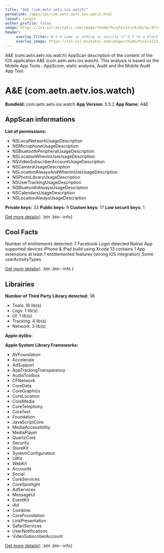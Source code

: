 ```yaml
---
title: "A&E (com.aetn.aetv.ios.watch)"
permalink: /apps/ios/com.aetn.aetv.ios.watch.html
layout: single
author_profile: false
image: https://is1-ssl.mzstatic.com/image/thumb/Purple122/v4/dd/da/8f/ddda8f40-9e9a-a2dc-3919-4002d1788e36/AppIcon-0-1x_U007emarketing-0-10-0-85-220.png/512x512bb.jpg
header: 
     overlay_filter: 0.5 # same as adding an opacity of 0.5 to a black background
     overlay_image: https://is1-ssl.mzstatic.com/image/thumb/Purple122/v4/dd/da/8f/ddda8f40-9e9a-a2dc-3919-4002d1788e36/AppIcon-0-1x_U007emarketing-0-10-0-85-220.png/512x512bb.jpg
---
```

A&E (com.aetn.aetv.ios.watch) AppScan description of the content of the iOS application A&E (com.aetn.aetv.ios.watch). This analysis is based on the Mobile App Tools : AppScore, static analysis, Audit and the Mobile Audit App Tool.

# A&E (com.aetn.aetv.ios.watch)

**BundleId:** com.aetn.aetv.ios.watch
**App Version:** 5.5.2
**App Name:** A&E


## AppScan informations 

**List of permissions:** 
- NSLocalNetworkUsageDescription
- NSMicrophoneUsageDescription
- NSBluetoothPeripheralUsageDescription
- NSLocationWhenInUseUsageDescription
- NSVideoSubscriberAccountUsageDescription
- NSCameraUsageDescription
- NSLocationAlwaysAndWhenInUseUsageDescription
- NSPhotoLibraryUsageDescription
- NSUserTrackingUsageDescription
- NSBluetoothAlwaysUsageDescription
- NSCalendarsUsageDescription
- NSLocationAlwaysUsageDescription
  
  
**Private keys:** 33
**Public keys:** 9
**Custom keys:** 17
**Low securit keys:** 1
  
[Get more details](/pricing.html){: .btn .btn--info}

## Cool Facts

Number of entitlements detected: 7
Facebook Login detected
Native App
supported devices iPhone & iPad
build using Xcode 13
contains 1 App extensions
at least 1 entitlemented features (strong iOS integration)
Some userActivityTypes
  
[Get more details](/pricing.html){: .btn .btn--info }

## Librairies 
**Number of Third Party Library detected:** 36
- Tools: 16 lib(s)
- Logs: 1 lib(s)
- UI: 1 lib(s)
- Tracking: 4 lib(s)
- Network: 3 lib(s)


**Apple dylibs:**


**Apple System Library Frameworks:**
- AVFoundation
- Accelerate
- AdSupport
- AppTrackingTransparency
- AudioToolbox
- CFNetwork
- CoreData
- CoreGraphics
- CoreLocation
- CoreMedia
- CoreTelephony
- CoreText
- Foundation
- JavaScriptCore
- MediaAccessibility
- MediaPlayer
- QuartzCore
- Security
- StoreKit
- SystemConfiguration
- UIKit
- WebKit
- Accounts
- Social
- CoreServices
- CoreSpotlight
- AdServices
- MessageUI
- EventKit
- iAd
- Combine
- CoreFoundation
- LinkPresentation
- SafariServices
- UserNotifications
- VideoSubscriberAccount


  
[Get more details](/pricing.html){: .btn .btn--info}

